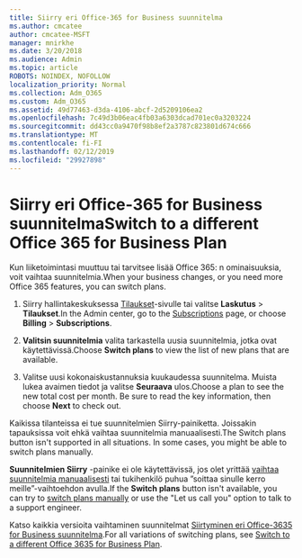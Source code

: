 ```yaml
---
title: Siirry eri Office-365 for Business suunnitelma
ms.author: cmcatee
author: cmcatee-MSFT
manager: mnirkhe
ms.date: 3/20/2018
ms.audience: Admin
ms.topic: article
ROBOTS: NOINDEX, NOFOLLOW
localization_priority: Normal
ms.collection: Adm_O365
ms.custom: Adm_O365
ms.assetid: 49d77463-d3da-4106-abcf-2d5209106ea2
ms.openlocfilehash: 7c49d3b06eac4fb03a6303dcad701ec0a3203224
ms.sourcegitcommit: dd43cc0a9470f98b8ef2a3787c823801d674c666
ms.translationtype: MT
ms.contentlocale: fi-FI
ms.lasthandoff: 02/12/2019
ms.locfileid: "29927898"
---
```

# <a name="switch-to-a-different-office-365-for-business-plan"></a><span data-ttu-id="3db73-102">Siirry eri Office-365 for Business suunnitelma</span><span class="sxs-lookup"><span data-stu-id="3db73-102">Switch to a different Office 365 for Business Plan</span></span>

<span data-ttu-id="3db73-103">Kun liiketoimintasi muuttuu tai tarvitsee lisää Office 365: n ominaisuuksia, voit vaihtaa suunnitelmia.</span><span class="sxs-lookup"><span data-stu-id="3db73-103">When your business changes, or you need more Office 365 features, you can switch plans.</span></span>
  
1. <span data-ttu-id="3db73-104">Siirry hallintakeskuksessa [Tilaukset](https://go.microsoft.com/fwlink/p/?linkid=842054)-sivulle tai valitse **Laskutus** \> **Tilaukset**.</span><span class="sxs-lookup"><span data-stu-id="3db73-104">In the Admin center, go to the [Subscriptions](https://go.microsoft.com/fwlink/p/?linkid=842054) page, or choose **Billing** \> **Subscriptions**.</span></span>
    
2. <span data-ttu-id="3db73-105">**Valitsin suunnitelmia** valita tarkastella uusia suunnitelmia, jotka ovat käytettävissä.</span><span class="sxs-lookup"><span data-stu-id="3db73-105">Choose **Switch plans** to view the list of new plans that are available.</span></span> 
    
3. <span data-ttu-id="3db73-p101">Valitse uusi kokonaiskustannuksia kuukaudessa suunnitelma. Muista lukea avaimen tiedot ja valitse **Seuraava** ulos.</span><span class="sxs-lookup"><span data-stu-id="3db73-p101">Choose a plan to see the new total cost per month. Be sure to read the key information, then choose **Next** to check out.</span></span> 
    
<span data-ttu-id="3db73-p102">Kaikissa tilanteissa ei tue suunnitelmien Siirry-painiketta. Joissakin tapauksissa voit ehkä vaihtaa suunnitelmia manuaalisesti.</span><span class="sxs-lookup"><span data-stu-id="3db73-p102">The Switch plans button isn't supported in all situations. In some cases, you might be able to switch plans manually.</span></span>
  
<span data-ttu-id="3db73-110">**Suunnitelmien Siirry** -painike ei ole käytettävissä, jos olet yrittää [vaihtaa suunnitelmia manuaalisesti](https://support.office.com/article/eb0d0680-5677-41a0-8c46-4b9d47f1c209) tai tukihenkilö puhua ”soittaa sinulle kerro meille”-vaihtoehdon avulla.</span><span class="sxs-lookup"><span data-stu-id="3db73-110">If the **Switch plans** button isn't available, you can try to [switch plans manually](https://support.office.com/article/eb0d0680-5677-41a0-8c46-4b9d47f1c209) or use the "Let us call you" option to talk to a support engineer.</span></span> 
  
<span data-ttu-id="3db73-111">Katso kaikkia versioita vaihtaminen suunnitelmat [Siirtyminen eri Office-3635 for Business suunnitelma](https://support.office.com/article/49d77463-d3da-4106-abcf-2d5209106ea2).</span><span class="sxs-lookup"><span data-stu-id="3db73-111">For all variations of switching plans, see [Switch to a different Office 3635 for Business Plan](https://support.office.com/article/49d77463-d3da-4106-abcf-2d5209106ea2).</span></span>
  

